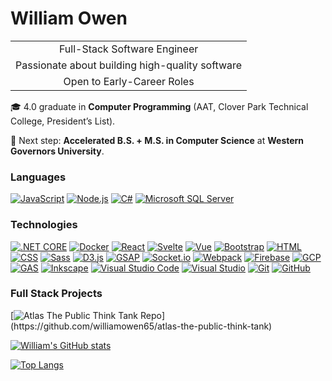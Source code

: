 # William Owen  

<table align="center">
  <tr>
    <td align="center">Full-Stack Software Engineer</td>
  </tr>
  <tr>
    <td align="center">Passionate about building high-quality software</td>
  </tr>
  <tr>
    <td align="center">Open to Early-Career Roles</td>
  </tr>
</table>


🎓 4.0 graduate in **Computer Programming** (AAT, Clover Park Technical College, President’s List).  

🚀 Next step: **Accelerated B.S. + M.S. in Computer Science** at **Western Governors University**.  


### Languages

[![JavaScript](https://img.shields.io/badge/-JavaScript-F7DF1E?&logo=JavaScript&logoColor=000)](#)
[![Node.js](https://img.shields.io/badge/-Node.js-339933?&logo=node.js&logoColor=white)](#)
[![C#](https://custom-icon-badges.demolab.com/badge/C%23-%23239120.svg?logo=cshrp&logoColor=white)](#)
[![Microsoft SQL Server](https://custom-icon-badges.demolab.com/badge/Microsoft%20SQL%20Server-CC2927?logo=mssqlserver-white&logoColor=white)](#)



### Technologies

[![.NET CORE](https://img.shields.io/badge/-ASP.NET_Core_MVC-512BD4?&logo=dotnet&logoColor=white)](#)
[![Docker](https://img.shields.io/badge/-Docker-2496ED?&logo=Docker&logoColor=white)](#)
[![React](https://img.shields.io/badge/-React-61DAFB?&logo=React&logoColor=000)](#)
[![Svelte](https://img.shields.io/badge/-Svelte-FF3E00?&logo=Svelte&logoColor=fff)](#)
[![Vue](https://img.shields.io/badge/-Vue-4FC08D?&logo=vue.js&logoColor=fff)](#)
[![Bootstrap](https://img.shields.io/badge/-Bootstrap-7952B3?&logo=Bootstrap&logoColor=white)](#)
[![HTML](https://img.shields.io/badge/-HTML-E34F26?&logo=html5&logoColor=white)](#)
[![CSS](https://img.shields.io/badge/-CSS-1572B6?&logo=css3&logoColor=white)](#)
[![Sass](https://img.shields.io/badge/-Sass-CC6699?&logo=sass&logoColor=white)](#)
[![D3.js](https://img.shields.io/badge/-D3.js-F9A03C?&logo=d3.js&logoColor=white)](#)
[![GSAP](https://img.shields.io/badge/-GSAP-88CE02?&logo=greensock&logoColor=fff)](#)
[![Socket.io](https://img.shields.io/badge/-Socket.io-010101?&logo=socket.io&logoColor=fff)](#)
[![Webpack](https://img.shields.io/badge/-Webpack-8DD6F9?&logo=webpack&logoColor=000)](#)
[![Firebase](https://img.shields.io/badge/-Firebase-FFCA28?&logo=firebase&logoColor=000)](#)
[![GCP](https://img.shields.io/badge/-Google_Cloud_Platform-4285F4?&logo=googlecloud&logoColor=white)](#)
[![GAS](https://img.shields.io/badge/-Google_Apps_Script-34A853?&logo=google&logoColor=white)](#)
[![Inkscape](https://img.shields.io/badge/-Inkscape-000000?&logo=inkscape&logoColor=white)](#)
[![Visual Studio Code](https://custom-icon-badges.demolab.com/badge/Visual%20Studio%20Code-0078d7.svg?logo=vsc&logoColor=white)](#)
[![Visual Studio](https://custom-icon-badges.demolab.com/badge/Visual%20Studio-5C2D91.svg?&logo=visualstudio&logoColor=white)](#)
[![Git](https://img.shields.io/badge/-Git-F05032?logo=git&logoColor=white)](#)
[![GitHub](https://img.shields.io/badge/-GitHub-181717?logo=github&logoColor=white)](#)




### Full Stack Projects

[![Atlas The Public Think Tank Repo](https://img.shields.io/badge/-🌎Atlas:_The_Public_Think_Tank-efde5f?)](https://github.com/williamowen65/atlas-the-public-think-tank)




[![![William's GitHub stats](https://github-readme-stats.vercel.app/api?username=williamowen65&show_icons=true&theme=radical)](https://github-readme-stats.vercel.app/api?username=williamowen65&show_icons=true&theme=radical)](#)


[![![Top Langs](https://github-readme-stats.vercel.app/api/top-langs/?username=williamowen65&layout=donut&theme=radical)](https://github-readme-stats.vercel.app/api/top-langs/?username=williamowen65&layout=donut&theme=radical)](#)

